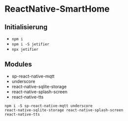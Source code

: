 # ReactNative-SmartHome

## Initialisierung

* <code>npm i</code>
* <code>npm i -S jetifier</code>
* <code>npx jetifier</code><br>


## Modules
* sp-react-native-mqtt
* underscore
* react-native-sqlite-storage
* react-native-splash-screen
* react-native-tts
 
<code>npm i -S sp-react-native-mqtt underscore react-native-sqlite-storage react-native-splash-screen react-native-tts</code><br>